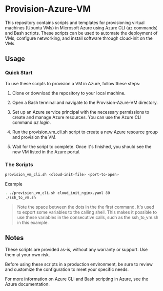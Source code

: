 # Provision-Azure-VM

This repository contains scripts and templates for provisioning virtual machines (Ubuntu VMs) in Microsoft Azure using Azure CLI (az commands) and Bash scripts. These scripts can be used to automate the deployment of VMs, configure networking, and install software through cloud-init on the VMs.

## Usage

### Quick Start
To use these scripts to provision a VM in Azure, follow these steps:

1. Clone or download the repository to your local machine.

2. Open a Bash terminal and navigate to the Provision-Azure-VM directory.

3. Set up an Azure service principal with the necessary permissions to create and manage Azure resources. You can use the Azure CLI command _az login_.

4. Run the provision_vm_cli.sh script to create a new Azure resource group and provision the VM.

5. Wait for the script to complete. Once it's finished, you should see the new VM listed in the Azure portal.

### The Scripts

```bash
provision_vm_cli.sh <cloud-init-file> <port-to-open>
```

Example
```bash
. ./provision_vm_cli.sh cloud_init_nginx.yaml 80
./ssh_to_vm.sh
```

> Note the space between the dots in the the first command. It's used to export some variables to the calling shell. This makes it possible to use these variables in the consecutive calls, such as the ssh_to_vm.sh in this example.


## Notes

These scripts are provided as-is, without any warranty or support. Use them at your own risk.

Before using these scripts in a production environment, be sure to review and customize the configuration to meet your specific needs.

For more information on Azure CLI and Bash scripting in Azure, see the Azure documentation.